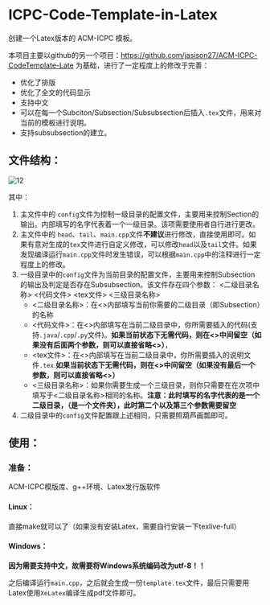﻿# ICPC-Code-Template-in-Latex


创建一个Latex版本的 ACM-ICPC 模板。

本项目主要以github的另一个项目：https://github.com/jasison27/ACM-ICPC-CodeTemplate-Late 为基础，进行了一定程度上的修改于完善：

- 优化了排版
- 优化了全文的代码显示
- 支持中文
- 可以在每一个Subciton/Subsection/Subsubsection后插入`.tex`文件，用来对当前的模板进行说明。
- 支持subsubsection的建立。

## 文件结构：

![12](https://raw.githubusercontent.com/Chen-Jr/ICPC-Code-Template-in-Latex/master/%E7%BB%93%E6%9E%84.png)

其中：

1. 主文件中的 `config`文件为控制一级目录的配置文件，主要用来控制Section的输出。内部填写的名字代表着一个一级目录。该项需要使用者自行进行更改。
2. 主文件中的 `head`、`tail`、`main.cpp`文件**不建议**进行修改，直接使用即可。如果有意对生成的`tex`文件进行自定义修改，可以修改`head`以及`tail`文件。如果发现编译运行`main.cpp`文件时发生错误，可以根据`main.cpp`中的注释进行一定程度上的修改。
3. 一级目录中的`config`文件为当前目录的配置文件，主要用来控制Subsection的输出及判定是否存在Subsubsection。该文件存在四个参数：
<二级目录名称> <代码文件> <tex文件> <三级目录名称>
   - <二级目录名称>：在<>内部填写当前你需要的二级目录（即Subsection）的名称
   - <代码文件>：在<>内部填写在当前二级目录中，你所需要插入的代码(支持`.java`/`.cpp`/`.py`文件)。**如果当前状态下无需代码，则在<>中间留空（如果没有后面两个参数，则可以直接省略<>）**，
   - <tex文件>：在<>内部填写在当前二级目录中，你所需要插入的说明文件`.tex`.**如果当前状态下无需代码，则在<>中间留空（如果没有最后一个参数，则可以直接省略<>）**
   - <三级目录名称>：如果你需要生成一个三级目录，则你只需要在在次项中填写于<二级目录名称>相同的名称。**注意：此时填写的名字代表的是一个二级目录，（是一个文件夹），此时第二个以及第三个参数需要留空**
4. 二级目录中的`config`文件配置跟上述相同，只需要照葫芦画瓢即可。

## 使用：

### 准备：

ACM-ICPC模版库、g++环境、Latex发行版软件

#### Linux：

直接make就可以了（如果没有安装Latex，需要自行安装一下texlive-full）

#### Windows：

**因为需要支持中文，故需要将Windows系统编码改为utf-8！！**

之后编译运行`main.cpp`，之后就会生成一份`template.tex`文件，最后只需要用Latex使用`XeLatex`编译生成pdf文件即可。
